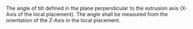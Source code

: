 The angle of tilt defined in the plane perpendicular to the extrusion axis (X-Axis of the local placement). The angle shall be measured from the orientation of the Z-Axis in the local placement.
